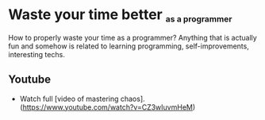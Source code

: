 # Waste your time better <sub><sub><sup>as a programmer</sup></sub></sub>
How to properly waste your time as a programmer?
Anything that is actually fun and somehow is related to learning programming, self-improvements, interesting techs.

## Youtube

* Watch full [video of mastering chaos].(https://www.youtube.com/watch?v=CZ3wIuvmHeM) 
